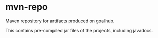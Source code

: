 mvn-repo
========

Maven repository for artifacts produced on goalhub.

This contains pre-compiled jar files of the projects, including javadocs.
